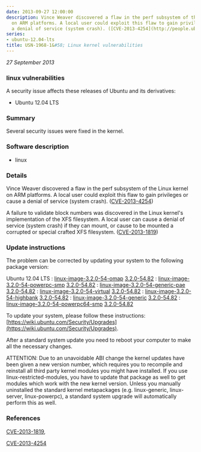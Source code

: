 ```yaml
---
date: 2013-09-27 12:00:00
description: Vince Weaver discovered a flaw in the perf subsystem of the Linux kernel
  on ARM platforms. A local user could exploit this flaw to gain privileges or cause
  a denial of service (system crash). ([CVE-2013-4254](http://people.ubuntu.com/~ubuntu-security/cve/CVE-2013-4254))
series:
- ubuntu-12.04-lts
title: USN-1968-1&#58; Linux kernel vulnerabilities
---
```


*27 September 2013*

### linux vulnerabilities

A security issue affects these releases of Ubuntu and its derivatives:

* Ubuntu 12.04 LTS

### Summary

Several security issues were fixed in the kernel. 

### Software description

* linux 

### Details

Vince Weaver discovered a flaw in the perf subsystem of the Linux kernel on ARM platforms. A local user could exploit this flaw to gain privileges or cause a denial of service (system crash). ([CVE-2013-4254](http://people.ubuntu.com/~ubuntu-security/cve/CVE-2013-4254))

A failure to validate block numbers was discovered in the Linux kernel&#39;s implementation of the XFS filesystem. A local user can cause a denial of service (system crash) if they can mount, or cause to be mounted a corrupted or special crafted XFS filesystem. ([CVE-2013-1819](http://people.ubuntu.com/~ubuntu-security/cve/CVE-2013-1819)) 

### Update instructions

The problem can be corrected by updating your system to the following package version:

Ubuntu 12.04 LTS
 : [linux-image-3.2.0-54-omap](https://launchpad.net/ubuntu/+source/linux) <span> [3.2.0-54.82](https://launchpad.net/ubuntu/+source/linux/3.2.0-54.82) </span> 
 : [linux-image-3.2.0-54-powerpc-smp](https://launchpad.net/ubuntu/+source/linux) <span> [3.2.0-54.82](https://launchpad.net/ubuntu/+source/linux/3.2.0-54.82) </span> 
 : [linux-image-3.2.0-54-generic-pae](https://launchpad.net/ubuntu/+source/linux) <span> [3.2.0-54.82](https://launchpad.net/ubuntu/+source/linux/3.2.0-54.82) </span> 
 : [linux-image-3.2.0-54-virtual](https://launchpad.net/ubuntu/+source/linux) <span> [3.2.0-54.82](https://launchpad.net/ubuntu/+source/linux/3.2.0-54.82) </span> 
 : [linux-image-3.2.0-54-highbank](https://launchpad.net/ubuntu/+source/linux) <span> [3.2.0-54.82](https://launchpad.net/ubuntu/+source/linux/3.2.0-54.82) </span> 
 : [linux-image-3.2.0-54-generic](https://launchpad.net/ubuntu/+source/linux) <span> [3.2.0-54.82](https://launchpad.net/ubuntu/+source/linux/3.2.0-54.82) </span> 
 : [linux-image-3.2.0-54-powerpc64-smp](https://launchpad.net/ubuntu/+source/linux) <span> [3.2.0-54.82](https://launchpad.net/ubuntu/+source/linux/3.2.0-54.82) </span> 

To update your system, please follow these instructions: [https://wiki.ubuntu.com/Security/Upgrades](https://wiki.ubuntu.com/Security/Upgrades).

After a standard system update you need to reboot your computer to make all the necessary changes.

ATTENTION: Due to an unavoidable ABI change the kernel updates have been given a new version number, which requires you to recompile and reinstall all third party kernel modules you might have installed. If you use linux-restricted-modules, you have to update that package as well to get modules which work with the new kernel version. Unless you manually uninstalled the standard kernel metapackages (e.g. linux-generic, linux-server, linux-powerpc), a standard system upgrade will automatically perform this as well. 

### References

 
 [CVE-2013-1819](http://people.ubuntu.com/~ubuntu-security/cve/CVE-2013-1819), 

 [CVE-2013-4254](http://people.ubuntu.com/~ubuntu-security/cve/CVE-2013-4254)